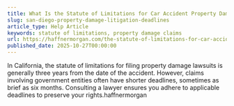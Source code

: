 ```yaml
---
title: What Is the Statute of Limitations for Car Accident Property Damage Claims in San Diego?
slug: san-diego-property-damage-litigation-deadlines
article_type: Help Article
keywords: statute of limitations, property damage claims
url: https://haffnermorgan.com/the-statute-of-limitations-for-car-accident-claims-in-san-diego/
published_date: 2025-10-27T00:00:00
---
```


In California, the statute of limitations for filing property damage lawsuits is generally three years from the date of the accident. However, claims involving government entities often have shorter deadlines, sometimes as brief as six months. Consulting a lawyer ensures you adhere to applicable deadlines to preserve your rights.haffnermorgan